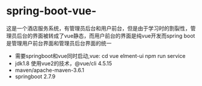 # spring-boot-vue-
这是一个酒店服务系统，有管理员后台和用户前台，但是由于学习时的割裂性，管理员后台的界面被转成了vue静态，而用户前台的界面是纯vue开发而spring boot 是管理用户前台界面和管理员后台界面的统一

+ 需要springboot和vue同时启动,vue: cd vue elment-ui  npm run service
+ jdk1.8   使用vue2的技术，@vue/cli 4.5.15
+ maven/apache-maven-3.6.1
+ springboot 2.7.9
        
 
